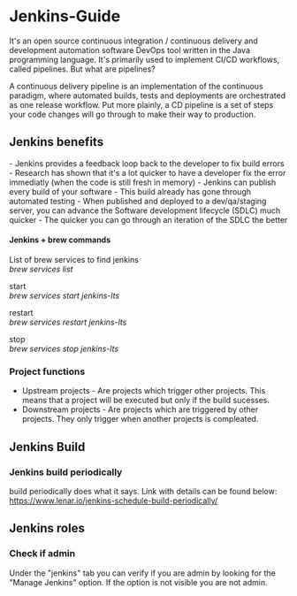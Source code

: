 # Jenkins-Guide

It's an open source continuous integration / continuous delivery and development automation software DevOps tool written in the Java programming language. It's primarily used to implement CI/CD workflows, called pipelines. But what are pipelines?

A continuous delivery pipeline is an implementation of the continuous paradigm, where automated builds, tests and deployments are orchestrated as one release workflow. Put more plainly, a CD pipeline is a set of steps your code changes will go through to make their way to production.

<h2>Jenkins benefits</h2>
- Jenkins provides a feedback loop back to the developer to fix build errors
- Research has shown that it's a lot quicker to have a developer fix the error immediatly (when the code is still fresh in memory)
- Jenkins can publish every build of your software
- This build already has gone through automated testing
- When published and deployed to a dev/qa/staging server, you can advance the Software development lifecycle (SDLC) much quicker
- The quicker you can go through an iteration of the SDLC the better

#### Jenkins + brew commands

List of brew services to find jenkins <br>
<i> brew services list </i>

start<br>
<i>brew services start jenkins-lts</i>

restart <br>
<i>brew services restart jenkins-lts</i>

stop <br>
<i>brew services stop jenkins-lts</i>

### Project functions

- Upstream projects - Are projects which trigger other projects. This means that a project will be executed but only if the build sucesses.
- Downstream projects - Are projects which are triggered by other projects. They only trigger when another projects is compleated. 

## Jenkins Build

### Jenkins build periodically

build periodically does what it says. Link with details can be found below: <br>
https://www.lenar.io/jenkins-schedule-build-periodically/

<h2>Jenkins roles</h2>
<h3>Check if admin</h3>
Under the "jenkins" tab you can verify if you are admin by looking for the "Manage Jenkins" option. If the option is not visible you are not admin.



